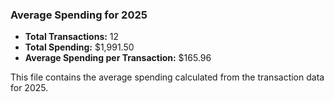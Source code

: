 ### Average Spending for 2025

- **Total Transactions:** 12
- **Total Spending:** $1,991.50
- **Average Spending per Transaction:** $165.96

This file contains the average spending calculated from the transaction data for 2025.